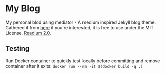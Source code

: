 My Blog
========
My personal blod using mediator - A medium inspired Jekyll blog theme. Gathered it from [here](https://github.com/dirkfabisch/mediator) if you're interested, it is free to use under the MIT License.
[Readium 2.0](http://www.svenread.com/readium-ghost-theme/).

Testing
-------
Run Docker container to quickly test locally before committing and remove container after it exits:
`docker run --rm -it $(docker build -q .)`

